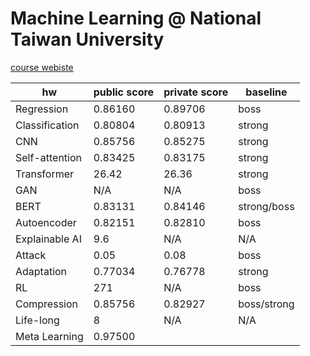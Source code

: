 # Machine Learning @ National Taiwan University

[course webiste](https://speech.ee.ntu.edu.tw/~hylee/ml/2022-spring.php)

| hw | public score | private score | baseline |
| --- | --- | --- | --- |
| Regression | 0.86160 | 0.89706 | boss |
| Classification | 0.80804 | 0.80913| strong |
| CNN | 0.85756 | 0.85275 | strong |
| Self-attention | 0.83425 |0.83175 | strong |
| Transformer | 26.42 | 26.36  | strong |
| GAN | N/A | N/A | boss |
| BERT | 0.83131 | 0.84146 | strong/boss |
| Autoencoder | 0.82151 | 0.82810 | boss |
| Explainable AI | 9.6 | N/A | N/A |
| Attack | 0.05 | 0.08 | boss |
| Adaptation | 0.77034 | 0.76778 | strong |
| RL | 271 | N/A | boss |
| Compression | 0.85756 | 0.82927 | boss/strong |
| Life-long | 8 | N/A | N/A |
| Meta Learning | 0.97500 | | |
